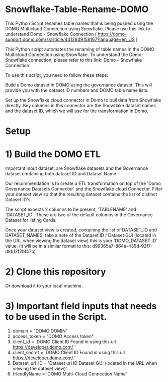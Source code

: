 # Snowflake-Table-Rename-DOMO

This Python Script renames table names that is being pushed using the DOMO Multicloud Connection using Snowflake. Please use this link to understand Domo - Snowflake Connection ( https://domo-support.domo.com/s/article/4412849158167?language=en_US )

This Python script automates the renaming of table names in the DOMO Multicloud Connection using Snowflake. To understand the Domo-Snowflake connection, please refer to this link: Domo - Snowflake Connection.

To use this script, you need to follow these steps:

Build a Domo dataset in DOMO using the governance dataset. This will provide you with the dataset ID numbers and DOMO table name lists.

Set up the Snowflake cloud connector in Domo to pull data from Snowflake directly. Key columns in this connector are the Snowflake dataset names and the dataset ID, which we will use for the transformation in Domo.

# Setup

# 1) Build the DOMO ETL 

Important input dataset: are Snowflake datasets and the Governance dataset containing both dataset ID and Dataset Name.

Our recommendation is to create a ETL transformation on top of the 'Domo Governance Datasets Connector' and the Snowflake cloud Connector. Filter your dataset view so that the resulting dataset contains the list of distinct Dataset ID's.

The script expects 2 columns to be present, 'TABLENAME' and 'DATASET_ID'. These are two of the default columns in the Governance Dataset for listing Cards.

Once your dataset view is created, containing the list of DATASET_ID and DATASET_NAMES, take a note of the Dataset ID / Dataset GUI (located in the URL when viewing the dataset view) this is your 'DOMO_DATASET ID' value. (it will be in a similar format to this: d99365a7-864a-435d-92f7-d8b12f2bf47b)

# 2) Clone this repository

Or download it to your local machine.

# 3) Important field inputs that needs to be used in the Script.

1) domain         = "DOMO DOMIN"
2) access_token   = "DOMO Access token"
3) client_id      = 'DOMO Client ID Found in using this url: https://developer.domo.com/ '
4) client_secret  = 'DOMO Client ID Found in using this url: https://developer.domo.com/ '
5) Dataset_url_ID = 'Dataset url ID Dataset GUI (located in the URL when viewing the dataset view)'
6) friendlyName   = 'DOMO Multi-Cloud Connection Name'




